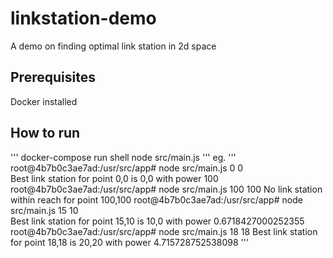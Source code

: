 # linkstation-demo

A demo on finding optimal link station in 2d space

## Prerequisites

Docker installed

## How to run

'''
docker-compose run shell
node src/main.js <x coordinate> <y coordinate>
'''
eg.
'''
root@4b7b0c3ae7ad:/usr/src/app# node src/main.js 0 0  
Best link station for point 0,0 is 0,0 with power 100
root@4b7b0c3ae7ad:/usr/src/app# node src/main.js 100 100
No link station within reach for point 100,100
root@4b7b0c3ae7ad:/usr/src/app# node src/main.js 15 10  
Best link station for point 15,10 is 10,0 with power 0.6718427000252355
root@4b7b0c3ae7ad:/usr/src/app# node src/main.js 18 18
Best link station for point 18,18 is 20,20 with power 4.715728752538098
'''
